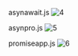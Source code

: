 asynawait.js
![4](https://github.com/user-attachments/assets/b064fa95-f1bb-4ac0-9e22-dfed3cc1972c)

asynpro.js
![5](https://github.com/user-attachments/assets/ef1eafed-328e-4504-8c46-57a0422d4b75)

promiseapp.js
![6](https://github.com/user-attachments/assets/1b152fa1-0206-4809-bf5a-f17ed0cba3cd)
